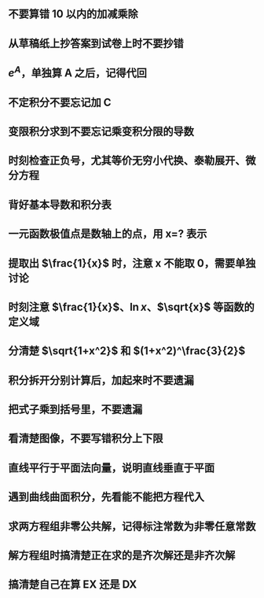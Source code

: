 ## 不要算错 10 以内的加减乘除

## 从草稿纸上抄答案到试卷上时不要抄错

## $e^A$，单独算 A 之后，记得代回

## 不定积分不要忘记加 C

## 变限积分求到不要忘记乘变积分限的导数

## 时刻检查正负号，尤其等价无穷小代换、泰勒展开、微分方程

## 背好基本导数和积分表

## 一元函数极值点是数轴上的点，用 x=? 表示

## 提取出 $\frac{1}{x}$ 时，注意 x 不能取 0，需要单独讨论

## 时刻注意 $\frac{1}{x}$、$\ln{x}$、$\sqrt{x}$ 等函数的定义域

## 分清楚 $\sqrt{1+x^2}$ 和 $(1+x^2)^\frac{3}{2}$

## 积分拆开分别计算后，加起来时不要遗漏

## 把式子乘到括号里，不要遗漏

## 看清楚图像，不要写错积分上下限

## 直线平行于平面法向量，说明直线垂直于平面

## 遇到曲线曲面积分，先看能不能把方程代入

## 求两方程组非零公共解，记得标注常数为非零任意常数

## 解方程组时搞清楚正在求的是齐次解还是非齐次解

## 搞清楚自己在算 EX 还是 DX
